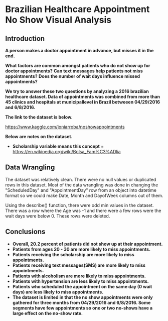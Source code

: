
# Brazilian Healthcare Appointment No Show Visual Analysis 

## Introduction

**A person makes a doctor appointment in advance, but misses it in the end.**

**What factors are common amongst patients who do not show up for doctor appointments?**
**Can text messages help patients not miss appointments?**
**Does the number of wait days influence missed appointments?**

**We try to answer these two questions by analyzing a 2016 brazilian healthcare dataset.
Data of appointments was combined from more than 45 clinics and hospitals at municipallevel in Brazil betweeen 04/29/2016 and 6/8/2016.**

**The link to the dataset is below.**

https://www.kaggle.com/joniarroba/noshowappointments

**Below are notes on the dataset.**

* **Scholarship variable means this concept** = https://en.wikipedia.org/wiki/Bolsa_Fam%C3%ADlia

## Data Wrangling

The dataset was relatively clean. There were no null values or duplicated rows in this dataset.
Most of the data wrangling was done in changing the "ScheduledDay" and "AppointmentDay" row from 
an object into datetime format so we could make Date, Month and DayofWeek columns out of them.

Using the describe() function, there were odd min values in the dataset. There was a row where
the Age was -1 and there were a few rows were the wait days were below 0. These rows were deleted.

## Conclusions

* **Overall, 20.2 percent of patients did not show up at their appointment.**
* **Patients from ages 20 - 30 are more likely to miss appointments.**
* **Patients receiving the scholarship are more likely to miss appointments.**
* **Patients receiving text messages(SMS) are more likely to miss appointments.**
* **Patients with alcoholism are more likely to miss appointments.**
* **Patients with hypertension are less likely to miss appointments.**
* **Patients who scheduled the appointment on the same day (0 wait days) are less likely to miss appointments.**
* **The dataset is limited in that the no show appointments were only gathered for three months from 04/29/2016 and 6/8/2016. Some segments have few appointments so one or two no-shows have a large effect on the no-show rate.**

